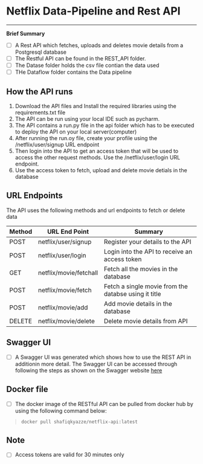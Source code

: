 
# Netflix Data-Pipeline and Rest API
------------------------------------------------------------------------------------------------------------------------------------------------------
**Brief Summary**


- [ ] A Rest API which fetches, uploads and deletes movie details from a Postgresql database
- [ ] The Restful API can be found in the REST_API folder.
- [ ] The Datase folder holds the csv file contian the data used
- [ ] THe Dataflow folder contains the Data pipeline

## **How the API runs**
1.  Download the API files and Install the required libraries using  the requirements.txt file
2.  The API can be run using your local IDE such as pycharm. 
3.  The API contains a run.py file in the api folder which has to be executed to deploy the API on your local server(computer)
4.  After running the run.oy file, create your profile using the /netflix/user/signup URL endpoint
5.  Then login into the API to get an access token that will be used to access the other request methods. Use the /netflix/user/login URL endpoint.
6.  Use the access token to fetch, upload and delete movie detials in the database


## **URL Endpoints**

The API uses the following methods and url endpoints to fetch or delete data

| Method   | URL End Point            | Summary	            						                    |
|----------|--------------------------|-----------------------------------------------------|
|  	POST   | netflix/user/signup      | Register your details to the API                    |
|  	POST   |  netflix/user/login      | Login into the API to receive an access token       |
|  	GET    |  netflix/movie/fetchall  | Fetch all the movies in the database                |
|  	POST   |  netflix/movie/fetch     | Fetch a single movie from the databse using it title|
|  	POST	 |  netflix/movie/add       | Add movie details in the database                   |
|  	DELETE |  netflix/movie/delete    | Delete movie details from API                       |



## **Swagger UI**
- [ ] A Swagger UI was generated which shows how to use the REST API in additionin more detail.
The Swagger UI can be accessed through following the steps as shown on the Swagger website [here](https://swagger.io/docs/swagger-inspector/how-to-use-swagger-inspector/)

## **Docker file**
- [ ] The docker image of the RESTful API can be pulled from docker hub by using the following command below:
>     docker pull shafiqkyazze/netflix-api:latest

## **Note**
- [ ] Access tokens are valid for 30 minutes only
